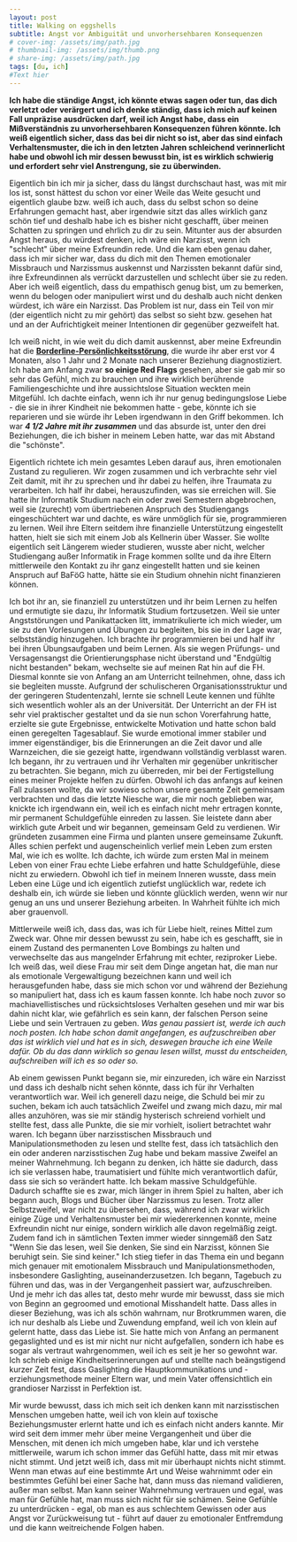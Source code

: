 ```yaml
---
layout: post
title: Walking on eggshells
subtitle: Angst vor Ambiguität und unvorhersehbaren Konsequenzen
# cover-img: /assets/img/path.jpg
# thumbnail-img: /assets/img/thumb.png
# share-img: /assets/img/path.jpg
tags: [du, ich]
#Text hier
---
```


**Ich habe die ständige Angst, ich könnte etwas sagen oder tun, das dich verletzt oder verärgert und ich denke ständig, dass ich mich auf keinen Fall unpräzise ausdrücken darf, weil ich Angst habe, dass ein Mißverständnis zu unvorhersehbaren Konsequenzen führen könnte. Ich weiß eigentlich sicher, dass das bei dir nicht so ist, aber das sind einfach Verhaltensmuster, die ich in den letzten Jahren schleichend verinnerlicht habe und obwohl ich mir dessen bewusst bin, ist es wirklich schwierig und erfordert sehr viel Anstrengung, sie zu überwinden.**

Eigentlich bin ich mir ja sicher, dass du längst durchschaut hast, was mit mir los ist, sonst hättest du schon vor einer Weile das Weite gesucht und eigentlich glaube bzw. weiß ich auch, dass du selbst schon so deine Erfahrungen gemacht hast, aber irgendwie sitzt das alles wirklich ganz schön tief und deshalb habe ich es bisher nicht geschafft, über meinen Schatten zu springen und ehrlich zu dir zu sein. Mitunter aus der absurden Angst heraus, du würdest denken, ich wäre ein Narzisst, wenn ich "schlecht" über meine Exfreundin rede. Und die kam eben genau daher, dass ich mir sicher war, dass du dich mit den Themen emotionaler Missbrauch und Narzissmus auskennst und Narzissten bekannt dafür sind, ihre Exfreundinnen als verrückt darzustellen und schlecht über sie zu reden. Aber ich weiß eigentlich, dass du empathisch genug bist, um zu bemerken, wenn du belogen oder manipuliert wirst und du deshalb auch nicht denken würdest, ich wäre ein Narzisst. Das Problem ist nur, dass ein Teil von mir (der eigentlich nicht zu mir gehört) das selbst so sieht bzw. gesehen hat und an der Aufrichtigkeit meiner Intentionen dir gegenüber gezweifelt hat.

Ich weiß nicht, in wie weit du dich damit auskennst, aber meine Exfreundin hat die [**Borderline-Persönlichkeitsstörung**](https://de.wikipedia.org/wiki/Borderline-Pers%C3%B6nlichkeitsst%C3%B6rung), die wurde ihr aber erst vor 4 Monaten, also 1 Jahr und 2 Monate nach unserer Beziehung diagnostiziert. Ich habe am Anfang zwar **so einige Red Flags** gesehen, aber sie gab mir so sehr das Gefühl, mich zu brauchen und ihre wirklich berührende Familiengeschichte und ihre aussichtslose Situation weckten mein Mitgefühl. Ich dachte einfach, wenn ich ihr nur genug bedingungslose Liebe - die sie in ihrer Kindheit nie bekommen hatte - gebe, könnte ich sie reparieren und sie würde ihr Leben irgendwann in den Griff bekommen. Ich war ***4 1/2 Jahre mit ihr zusammen*** und das absurde ist, unter den drei Beziehungen, die ich bisher in meinem Leben hatte, war das mit Abstand die "schönste".

Eigentlich richtete ich mein gesamtes Leben darauf aus, ihren emotionalen Zustand zu regulieren. Wir zogen zusammen und ich verbrachte sehr viel Zeit damit, mit ihr zu sprechen und ihr dabei zu helfen, ihre Traumata zu verarbeiten. Ich half ihr dabei, herauszufinden, was sie erreichen will. Sie hatte ihr Informatik Studium nach ein oder zwei Semestern abgebrochen, weil sie (zurecht) vom übertriebenen Anspruch des Studiengangs eingeschüchtert war und dachte, es wäre unmöglich für sie, programmieren zu lernen. Weil ihre Eltern seitdem ihre finanzielle Unterstützung eingestellt hatten, hielt sie sich mit einem Job als Kellnerin über Wasser. Sie wollte eigentlich seit Längerem wieder studieren, wusste aber nicht, welcher Studiengang außer Informatik in Frage kommen sollte und da ihre Eltern mittlerweile den Kontakt zu ihr ganz eingestellt hatten und sie keinen Anspruch auf BaFöG hatte, hätte sie ein Studium ohnehin nicht finanzieren können.

Ich bot ihr an, sie finanziell zu unterstützen und ihr beim Lernen zu helfen und ermutigte sie dazu, ihr Informatik Studium fortzusetzen. Weil sie unter Angststörungen und Panikattacken litt, immatrikulierte ich mich wieder, um sie zu den Vorlesungen und Übungen zu begleiten, bis sie in der Lage war, selbstständig hinzugehen. Ich brachte ihr programmieren bei und half ihr bei ihren Übungsaufgaben und beim Lernen. Als sie wegen Prüfungs- und Versagensangst die Orientierungsphase nicht überstand und "Endgültig nicht bestanden" bekam, wechselte sie auf meinen Rat hin auf die FH. Diesmal konnte sie von Anfang an am Unterricht teilnehmen, ohne, dass ich sie begleiten musste. Aufgrund der schulischeren Organisationsstruktur und der geringeren Studentenzahl, lernte sie schnell Leute kennen und fühlte sich wesentlich wohler als an der Universität. Der Unterricht an der FH ist sehr viel praktischer gestaltet und da sie nun schon Vorerfahrung hatte, erzielte sie gute Ergebnisse, entwickelte Motivation und hatte schon bald einen geregelten Tagesablauf. Sie wurde emotional immer stabiler und immer eigenständiger, bis die Erinnerungen an die Zeit davor und alle Warnzeichen, die sie gezeigt hatte, irgendwann vollständig verblasst waren. Ich begann, ihr zu vertrauen und ihr Verhalten mir gegenüber unkritischer zu betrachten. Sie begann, mich zu überreden, mir bei der Fertigstellung eines meiner Projekte helfen zu dürfen. Obwohl ich das anfangs auf keinen Fall zulassen wollte, da wir sowieso schon unsere gesamte Zeit gemeinsam verbrachten und das die letzte Niesche war, die mir noch geblieben war, knickte ich irgendwann ein, weil ich es einfach nicht mehr ertragen konnte, mir permanent Schuldgefühle einreden zu lassen. Sie leistete dann aber wirklich gute Arbeit und wir begannen, gemeinsam Geld zu verdienen. Wir gründeten zusammen eine Firma und planten unsere gemeinsame Zukunft. Alles schien perfekt und augenscheinlich verlief mein Leben zum ersten Mal, wie ich es wollte.
Ich dachte, ich würde zum ersten Mal in meinem Leben von einer Frau echte Liebe erfahren und hatte Schuldgefühle, diese nicht zu erwiedern. Obwohl ich tief in meinem Inneren wusste, dass mein Leben eine Lüge und ich eigentlich zutiefst unglücklich war, redete ich deshalb ein, ich würde sie lieben und könnte glücklich werden, wenn wir nur genug an uns und unserer Beziehung arbeiten. In Wahrheit fühlte ich mich aber grauenvoll.

Mittlerweile weiß ich, dass das, was ich für Liebe hielt, reines Mittel zum Zweck war. Ohne mir dessen bewusst zu sein, habe ich es geschafft, sie in einem Zustand des permanenten Love Bombings zu halten und verwechselte das aus mangelnder Erfahrung mit echter, reziproker Liebe. Ich weiß das, weil diese Frau mir seit dem Dinge angetan hat, die man nur als emotionale Vergewaltigung bezeichnen kann und weil ich herausgefunden habe, dass sie mich schon vor und während der Beziehung so manipuliert hat, dass ich es kaum fassen konnte. Ich habe noch zuvor so machiavellistisches und rücksichtsloses Verhalten gesehen und mir war bis dahin nicht klar, wie gefährlich es sein kann, der falschen Person seine Liebe und sein Vertrauen zu geben. *Was genau passiert ist, werde ich auch noch posten. Ich habe schon damit angefangen, es aufzuschreiben aber das ist wirklich viel und hat es in sich, deswegen brauche ich eine Weile dafür. Ob du das dann wirklich so genau lesen willst, musst du entscheiden, aufschreiben will ich es so oder so.*

Ab einem gewissen Punkt begann sie, mir einzureden, ich wäre ein Narzisst und dass ich deshalb nicht sehen könnte, dass ich für ihr Verhalten verantwortlich war. Weil ich generell dazu neige, die Schuld bei mir zu suchen, bekam ich auch tatsächlich Zweifel und zwang mich dazu, mir mal alles anzuhören, was sie mir ständig hysterisch schreiend vorhielt und stellte fest, dass alle Punkte, die sie mir vorhielt, isoliert betrachtet wahr waren. Ich begann über narzisstischen Missbrauch und Manipulationsmethoden zu lesen und stellte fest, dass ich tatsächlich den ein oder anderen narzisstischen Zug habe und bekam massive Zweifel an meiner Wahrnehmung. Ich begann zu denken, ich hätte sie dadurch, dass ich sie verlassen habe, traumatisiert und fühlte mich verantwortlich dafür, dass sie sich so verändert hatte. Ich bekam massive Schuldgefühle. Dadurch schaffte sie es zwar, mich länger in ihrem Spiel zu halten, aber ich begann auch, Blogs und Bücher über Narzissmus zu lesen. Trotz aller Selbstzweifel, war nicht zu übersehen, dass, während ich zwar wirklich einige Züge und Verhaltensmuster bei mir wiedererkennen konnte, meine Exfreundin nicht nur einige, sondern wirklich alle davon regelmäßig zeigt. Zudem fand ich in sämtlichen Texten immer wieder sinngemäß den Satz "Wenn Sie das lesen, weil Sie denken, Sie sind ein Narzisst, können Sie beruhigt sein. Sie sind keiner."  Ich stieg tiefer in das Thema ein und begann mich genauer mit emotionalem Missbrauch und Manipulationsmethoden, insbesondere Gaslighting, auseinanderzusetzen. Ich begann, Tagebuch zu führen und das, was in der Vergangenheit passiert war, aufzuschreiben. Und je mehr ich das alles tat, desto mehr wurde mir bewusst, dass sie mich von Beginn an gegroomed und emotional Misshandelt hatte. Dass alles in dieser Beziehung, was ich als schön wahrnam, nur Brotkrummen waren, die ich nur deshalb als Liebe und Zuwendung empfand, weil ich von klein auf gelernt hatte, dass das Liebe ist. Sie hatte mich von Anfang an permanent gegaslighted und es ist mir nicht nur nicht aufgefallen, sondern ich habe es sogar als vertraut wahrgenommen, weil ich es seit je her so gewohnt war. Ich schrieb einige Kindheitserinnerungen auf und stellte nach beängstigend kurzer Zeit fest, dass Gaslighting die Hauptkommunikations und -erziehungsmethode meiner Eltern war, und mein Vater offensichtlich ein grandioser Narzisst in Perfektion ist.

Mir wurde bewusst, dass ich mich seit ich denken kann mit narzisstischen Menschen umgeben hatte, weil ich von klein auf toxische Beziehungsmuster erlernt hatte und ich es einfach nicht anders kannte. Mir wird seit dem immer mehr über meine Vergangenheit und über die Menschen, mit denen ich mich umgeben habe, klar und ich verstehe mittlerweile, warum ich schon immer das Gefühl hatte, dass mit mir etwas nicht stimmt. Und jetzt weiß ich, dass mit mir überhaupt nichts nicht stimmt. Wenn man etwas auf eine bestimmte Art und Weise wahrnimmt oder ein bestimmtes Gefühl bei einer Sache hat, dann muss das niemand validieren, außer man selbst. Man kann seiner Wahrnehmung vertrauen und egal, was man für Gefühle hat, man muss sich nicht für sie schämen. Seine Gefühle zu unterdrücken - egal, ob man es aus schlechtem Gewissen oder aus Angst vor Zurückweisung tut - führt auf dauer zu emotionaler Entfremdung und die kann weitreichende Folgen haben.




<!-- Nachdem ich mit ihr Schluss gemacht hatte, versuchte sie vehement, mich davon zu überzeugen, ihr noch eine Chance zu geben. Sie schrieb mir eine Nachricht nach der anderen, in denen sie mir erkärte, dass sie weiß, dass ich die Liebe ihres Lebens bin und dass sie so lange warten wird, wie ich brauche, um mich zu entscheiden. Sie versprach mir, meine Wünsche und Bedürfnisse in Zukunft zu respektieren und schickte mir Liebeserkärungen, Kolonnen an Herz Smileys und Fotos von uns, auf denen wir glücklich aussehen. Sie versprach mir, in Zukunft respektvoll mit mir umzugehen und es von nun an ernst zu nehmen, wenn ich Grenzen setze, sie versprach mir sogar, Therapie zu machen. Nach ungefähr 3 Monaten beschloss ich, dass ich ihr noch eine Chance geben sollte. Ich rief sie an und sagte ihr, ich wolle mit ihr reden und fuhr zu ihr. Als ich ihr dann mitteilte, dass ich darüber nachgedacht hatte und mich dazu entschlossen habe, es nochmal mit ihr zu versuchen, antwortete sie, "War ja klar, dass du dich genau in dem Moment für mich entscheidest, in dem ich mich gerade emotional gegen dich entschieden habe." und grinste mich teuflisch an. Ich war am Boden zerstört und fragte sie, wie man sich emotional gegen die Liebe seines Lebens, wie sie mich am Vortag noch bezeichnet hatte, entscheiden könnte. Sie verlor sich in vordergründigen Rationalisierungen und als sie bemerkte, wie wenig Sinn die sogar in ihren Augen ergaben, schaute sie mich an und sagte: "Vielleicht hab ich das auch nur gemacht, um mich zu rächen." Ich war am Boden zerstört und konnte mir einfach nicht vorstellen, dass das wahr sein könnte. Als ich sie fragte, ob sie das ernst meinte, entgegnete sie, "Natürlich nicht. Ich weiß auch nicht, warum ich das gesagt habe." Ich bat sie darum, nochmal in Ruhe mit mir darüber zu reden aber sie sagte, sie wolle das jetzt nicht diskutieren und ich solle gehen. Während ich meine Sachen zusammen suchte, sagte ich ihr, dass ich noch nie so behandelt wurde und sie begann sofort in ihrer hysterischen Stimme lauthals zu schreien: "Ich habe gesagt, du sollst jetzt endlich gehen! Raus hier! Der geht nicht, der geht nicht!". Ich versuchte panisch, meinen Rucksack und meine Jacke zu finden während sie schreiend die Tür aufriss. 



Nach unserer Trennung zeigte sie mehr und mehr ihr wahres Gesicht, indem sie zu immer drastischeren Manipulationsmethoden griff und die nahmen ab einem gewissen Punkt Ausmaße an, die ich mir bis dahin nicht vorstellen konnte.  Ich wusste zwar von vorneherein, dass sie ihre Probleme hat, aber dadurch, dass sie so lange stabil war, hatte ich begonnen, der Persona, die sie in dieser Zeit angenommen hatte, zu vertrauen und sie zu lieben.

   mit dem sie von da an regelmäßigen Kontakt hatte, davon zu überzeugen, 

mir einzureden, dass ich ein Narzisst bin

Und wenn ich jemanden liebe, dann liebe ich ihn wirklich und das ist nicht wieder rückgängig zu machen und dann dauert es sehr, sehr lange, bis ich aufhöre nach dem Guten zu suchen und ganz aufgebe. Deshalb weiß ich mittlerweile, dass ich vorsichtiger sein muss, wem ich meine Liebe gebe.


Ohne mir darüber bewusst zu sein, habe ich es irgendwie geschafft, sie dauerhaft in der Love Bombing Phase zu halten  



Ich habe ein Vielfaches von dem für sie getan, was ich für alle anderen Menschen zusammen getan habe.  und dachte deshalb,  Mittlerweile weiß ich, dass sie zu echter Liebe nicht fähig ist und, dass die, die sie mir gegeben hat reines Mittel zum Zweck war, um im Austausch dafür von mir Geld, Zuwendung, Sex, Aufmerksamkeit, Zugriff auf mein Wissen bzw. meine Fähigkeit zur Problemlösung und eben alles, was man sonst noch so von mir kriegt, wenn man mit mir zusammen ist, zu bekommen.



Rückblickend betrachtet wusste ich damals einfach noch nicht, wie sich echtes Glück anfühlt.

Aber das sollte sich vor ca. 2 Jahren ändern, als das Mädchen wieder in meinem Leben auftauchte, bei dem ich, als ich sie kennen lernte, das einzige Mal bisher das gleiche Bauchgefühl hatte wie bei dir.Das war ca. 1 Jahr, bevor ich zum ersten Mal meiner Exfreundin über den Weg gelaufen bin. Ich war damals sofort hin und weg von ihr aber da ich mich erst ein halbes Jahr zuvor von meiner damaligen Freundin getrennt hatte, war ich überzeugt davon, ich könnte das noch nicht handhaben und rief sie nicht an. Obwohl ich sie so sehr wollte, wie nie etwas zuvor, hielt mich mein Bauchgefühl jedes Mal, wenn ich sie anrufen wollte, dann doch davon ab. Die Geschichte, wie sie wieder in mein Leben kam und wie das dann dazu führte, dass ich mich von meiner Ex trennte, ist lang und kompliziert und so skurril, dass man sie verfilmen könnte. Auch die muss ich dir erzählen, weil sie genauso wichtig ist, um zu verstehen, was ich dir sagen will, aber das werde ich in einem anderen Post machen.

Nachdem ich mich von meiner Exfreundin getrennt hatte, fing sie ziemlich schnell an, mir ihr wahres Gesicht zu zeigen und es stellte bald heraus, dass all die liebenswerten Seiten, die sie mir gezeigt hatte, nichts mit echter Liebe zu tun hatten, sondern reines Mittel zum Zweck waren.  

Ich könnte jetzt anfangen, dir im Detail zu erzählen, was sie alles gemacht hat, aber das würde jetzt den Rahmen sprengen.




Als ich sie wieder traf, war mir in dem Moment, in dem sie vor mir stand, klar, dass ich mit meiner Exfreundin niemals glücklich werden könnte.

Ich versuchte, 




 und hat - wie sie mir im Nachhinein gestand - durch Manipulation mein Selbstwertgefühl geschwächt, bis ich mich auf sie eingelassen habe, ohne zu bemerken, wie mir geschah. Sie hat gezielt meine Empathie ausgenutzt und mich mit allen Mitteln manipuliert und bereits vor der Beziehung durch gezielte Sabotage eine Verbindung zwischen mir und einem Menschen, der mir sehr wichtig ist, zerstört und dabei ohne Wimpernzucken kaltblütig in Kauf genommen, sie 4 1/2 Jahre lang in einen Zustand der Kognitiven Dissonanz zu versetzen und ihr Vertrauen in ihre Wahrnehmung und in andere Menschen nachhaltig zu erschüttern. -->